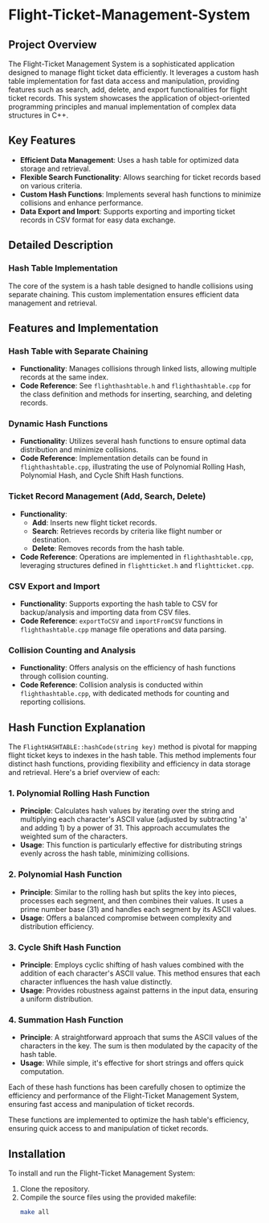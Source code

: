 # Flight-Ticket-Management-System


## Project Overview

The Flight-Ticket Management System is a sophisticated application designed to manage flight ticket data efficiently. It leverages a custom hash table implementation for fast data access and manipulation, providing features such as search, add, delete, and export functionalities for flight ticket records. This system showcases the application of object-oriented programming principles and manual implementation of complex data structures in C++.

## Key Features

- **Efficient Data Management**: Uses a hash table for optimized data storage and retrieval.
- **Flexible Search Functionality**: Allows searching for ticket records based on various criteria.
- **Custom Hash Functions**: Implements several hash functions to minimize collisions and enhance performance.
- **Data Export and Import**: Supports exporting and importing ticket records in CSV format for easy data exchange.

## Detailed Description

### Hash Table Implementation

The core of the system is a hash table designed to handle collisions using separate chaining. This custom implementation ensures efficient data management and retrieval.

## Features and Implementation

### Hash Table with Separate Chaining
- **Functionality**: Manages collisions through linked lists, allowing multiple records at the same index.
- **Code Reference**: See `flighthashtable.h` and `flighthashtable.cpp` for the class definition and methods for inserting, searching, and deleting records.

### Dynamic Hash Functions
- **Functionality**: Utilizes several hash functions to ensure optimal data distribution and minimize collisions.
- **Code Reference**: Implementation details can be found in `flighthashtable.cpp`, illustrating the use of Polynomial Rolling Hash, Polynomial Hash, and Cycle Shift Hash functions.

### Ticket Record Management (Add, Search, Delete)
- **Functionality**: 
  - **Add**: Inserts new flight ticket records.
  - **Search**: Retrieves records by criteria like flight number or destination.
  - **Delete**: Removes records from the hash table.
- **Code Reference**: Operations are implemented in `flighthashtable.cpp`, leveraging structures defined in `flightticket.h` and `flightticket.cpp`.

### CSV Export and Import
- **Functionality**: Supports exporting the hash table to CSV for backup/analysis and importing data from CSV files.
- **Code Reference**: `exportToCSV` and `importFromCSV` functions in `flighthashtable.cpp` manage file operations and data parsing.

### Collision Counting and Analysis
- **Functionality**: Offers analysis on the efficiency of hash functions through collision counting.
- **Code Reference**: Collision analysis is conducted within `flighthashtable.cpp`, with dedicated methods for counting and reporting collisions.


## Hash Function Explanation

The `FlightHASHTABLE::hashCode(string key)` method is pivotal for mapping flight ticket keys to indexes in the hash table. This method implements four distinct hash functions, providing flexibility and efficiency in data storage and retrieval. Here's a brief overview of each:

### 1. Polynomial Rolling Hash Function
- **Principle**: Calculates hash values by iterating over the string and multiplying each character's ASCII value (adjusted by subtracting 'a' and adding 1) by a power of 31. This approach accumulates the weighted sum of the characters.
- **Usage**: This function is particularly effective for distributing strings evenly across the hash table, minimizing collisions.

### 2. Polynomial Hash Function
- **Principle**: Similar to the rolling hash but splits the key into pieces, processes each segment, and then combines their values. It uses a prime number base (31) and handles each segment by its ASCII values.
- **Usage**: Offers a balanced compromise between complexity and distribution efficiency.

### 3. Cycle Shift Hash Function
- **Principle**: Employs cyclic shifting of hash values combined with the addition of each character's ASCII value. This method ensures that each character influences the hash value distinctly.
- **Usage**: Provides robustness against patterns in the input data, ensuring a uniform distribution.

### 4. Summation Hash Function
- **Principle**: A straightforward approach that sums the ASCII values of the characters in the key. The sum is then modulated by the capacity of the hash table.
- **Usage**: While simple, it's effective for short strings and offers quick computation.

Each of these hash functions has been carefully chosen to optimize the efficiency and performance of the Flight-Ticket Management System, ensuring fast access and manipulation of ticket records.

These functions are implemented to optimize the hash table's efficiency, ensuring quick access to and manipulation of ticket records.

## Installation

To install and run the Flight-Ticket Management System:

1. Clone the repository.
2. Compile the source files using the provided makefile:
   ```bash
   make all
